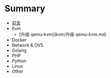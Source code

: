 # Summary

* [前言](README.md)
* Kvm
    * [升级 qemu-kvm](kvm/升级 qemu-kvm.md)
* Docker
* Network & OVS
* Golang
* PHP
* Python
* Linux
* Other

